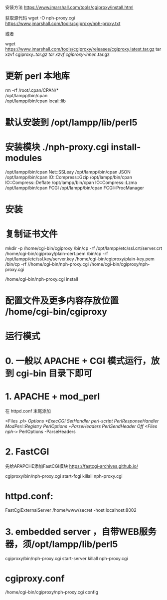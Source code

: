 
安装方法  https://www.jmarshall.com/tools/cgiproxy/install.html 

获取源代码 
wget -O nph-proxy.cgi https://www.jmarshall.com/tools/cgiproxy/nph-proxy.txt 

或者 

wget https://www.jmarshall.com/tools/cgiproxy/releases/cgiproxy.latest.tar.gz 
tar xzvf cgiproxy.*.tar.gz 
tar xzvf cgiproxy-inner.*.tar.gz 





# 更新 perl 本地库 
rm -rf /root/.cpan/CPAN/*   
/opt/lampp/bin/cpan   
/opt/lampp/bin/cpan local::lib   

# 默认安装到 /opt/lampp/lib/perl5 

# 安装模块 ./nph-proxy.cgi install-modules 

/opt/lampp/bin/cpan Net::SSLeay 
/opt/lampp/bin/cpan JSON 
/opt/lampp/bin/cpan IO::Compress::Gzip 
/opt/lampp/bin/cpan IO::Compress::Deflate 
/opt/lampp/bin/cpan IO::Compress::Lzma 
/opt/lampp/bin/cpan FCGI 
/opt/lampp/bin/cpan FCGI::ProcManager 

# 安装

# 复制证书文件
mkdir -p /home/cgi-bin/cgiproxy
/bin/cp -rf /opt/lampp/etc/ssl.crt/server.crt /home/cgi-bin/cgiproxy/plain-cert.pem
/bin/cp -rf /opt/lampp/etc/ssl.key/server.key /home/cgi-bin/cgiproxy/plain-key.pem
/bin/cp -rf //home/cgi-bin/nph-proxy.cgi /home/cgi-bin/cgiproxy/nph-proxy.cgi

/home/cgi-bin/nph-proxy.cgi install

# 配置文件及更多内容存放位置 /home/cgi-bin/cgiproxy
# 运行模式

# 0. 一般以 APACHE + CGI 模式运行，放到 cgi-bin 目录下即可

# 1. APACHE + mod_perl

在 httpd.conf 末尾添加

<Files *.pl>
    Options +ExecCGI
    SetHandler perl-script
    PerlResponseHandler ModPerl::Registry
    PerlOptions +ParseHeaders
    PerlSendHeader Off
    <Files nph-*>
        PerlOptions -ParseHeaders
    </Files>
</Files>

# 2. FastCGI
先给APAPCHE添加FastCGI模块 https://fastcgi-archives.github.io/

cgiproxy/bin/nph-proxy.cgi start-fcgi
killall nph-proxy.cgi

# httpd.conf:
FastCgiExternalServer /home/www/secret -host localhost:8002

# 3. embedded server ，自带WEB服务器，须/opt/lampp/lib/perl5 
cgiproxy/bin/nph-proxy.cgi start-server
killall nph-proxy.cgi

# cgiproxy.conf
/home/cgi-bin/cgiproxy/nph-proxy.cgi config



















